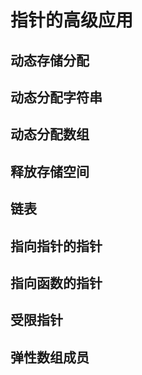 # 指针的高级应用

## 动态存储分配

## 动态分配字符串

## 动态分配数组

## 释放存储空间

## 链表

## 指向指针的指针

## 指向函数的指针

## 受限指针

## 弹性数组成员
